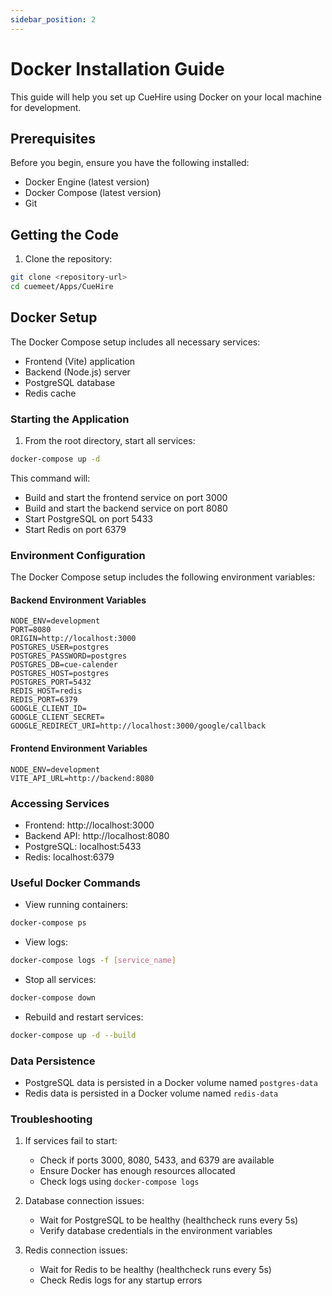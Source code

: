 ```yaml
---
sidebar_position: 2
---
```


# Docker Installation Guide

This guide will help you set up CueHire using Docker on your local machine for development.

## Prerequisites

Before you begin, ensure you have the following installed:
- Docker Engine (latest version)
- Docker Compose (latest version)
- Git

## Getting the Code

1. Clone the repository:
```bash
git clone <repository-url>
cd cuemeet/Apps/CueHire
```

## Docker Setup

The Docker Compose setup includes all necessary services:
- Frontend (Vite) application
- Backend (Node.js) server
- PostgreSQL database
- Redis cache

### Starting the Application

1. From the root directory, start all services:
```bash
docker-compose up -d
```

This command will:
- Build and start the frontend service on port 3000
- Build and start the backend service on port 8080
- Start PostgreSQL on port 5433
- Start Redis on port 6379

### Environment Configuration

The Docker Compose setup includes the following environment variables:

#### Backend Environment Variables
```env
NODE_ENV=development
PORT=8080
ORIGIN=http://localhost:3000
POSTGRES_USER=postgres
POSTGRES_PASSWORD=postgres
POSTGRES_DB=cue-calender
POSTGRES_HOST=postgres
POSTGRES_PORT=5432
REDIS_HOST=redis
REDIS_PORT=6379
GOOGLE_CLIENT_ID=
GOOGLE_CLIENT_SECRET=
GOOGLE_REDIRECT_URI=http://localhost:3000/google/callback
```

#### Frontend Environment Variables
```env
NODE_ENV=development
VITE_API_URL=http://backend:8080
```

### Accessing Services
- Frontend: http://localhost:3000
- Backend API: http://localhost:8080
- PostgreSQL: localhost:5433
- Redis: localhost:6379

### Useful Docker Commands

- View running containers:
```bash
docker-compose ps
```

- View logs:
```bash
docker-compose logs -f [service_name]
```

- Stop all services:
```bash
docker-compose down
```

- Rebuild and restart services:
```bash
docker-compose up -d --build
```

### Data Persistence
- PostgreSQL data is persisted in a Docker volume named `postgres-data`
- Redis data is persisted in a Docker volume named `redis-data`

### Troubleshooting

1. If services fail to start:
   - Check if ports 3000, 8080, 5433, and 6379 are available
   - Ensure Docker has enough resources allocated
   - Check logs using `docker-compose logs`

2. Database connection issues:
   - Wait for PostgreSQL to be healthy (healthcheck runs every 5s)
   - Verify database credentials in the environment variables

3. Redis connection issues:
   - Wait for Redis to be healthy (healthcheck runs every 5s)
   - Check Redis logs for any startup errors 